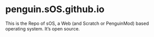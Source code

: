 # penguin.sOS.github.io
This is the Repo of sOS, a Web (and Scratch or PenguinMod) based operating system. It’s open source.
